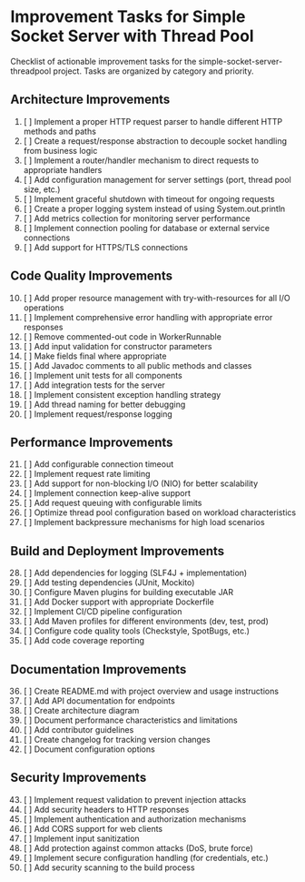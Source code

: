 # Improvement Tasks for Simple Socket Server with Thread Pool

Checklist of actionable improvement tasks for the simple-socket-server-threadpool project. Tasks are organized by category and priority.

## Architecture Improvements

1. [ ] Implement a proper HTTP request parser to handle different HTTP methods and paths
2. [ ] Create a request/response abstraction to decouple socket handling from business logic
3. [ ] Implement a router/handler mechanism to direct requests to appropriate handlers
4. [ ] Add configuration management for server settings (port, thread pool size, etc.)
5. [ ] Implement graceful shutdown with timeout for ongoing requests
6. [ ] Create a proper logging system instead of using System.out.println
7. [ ] Add metrics collection for monitoring server performance
8. [ ] Implement connection pooling for database or external service connections
9. [ ] Add support for HTTPS/TLS connections

## Code Quality Improvements

10. [ ] Add proper resource management with try-with-resources for all I/O operations
11. [ ] Implement comprehensive error handling with appropriate error responses
12. [ ] Remove commented-out code in WorkerRunnable
13. [ ] Add input validation for constructor parameters
14. [ ] Make fields final where appropriate
15. [ ] Add Javadoc comments to all public methods and classes
16. [ ] Implement unit tests for all components
17. [ ] Add integration tests for the server
18. [ ] Implement consistent exception handling strategy
19. [ ] Add thread naming for better debugging
20. [ ] Implement request/response logging

## Performance Improvements

21. [ ] Add configurable connection timeout
22. [ ] Implement request rate limiting
23. [ ] Add support for non-blocking I/O (NIO) for better scalability
24. [ ] Implement connection keep-alive support
25. [ ] Add request queuing with configurable limits
26. [ ] Optimize thread pool configuration based on workload characteristics
27. [ ] Implement backpressure mechanisms for high load scenarios

## Build and Deployment Improvements

28. [ ] Add dependencies for logging (SLF4J + implementation)
29. [ ] Add testing dependencies (JUnit, Mockito)
30. [ ] Configure Maven plugins for building executable JAR
31. [ ] Add Docker support with appropriate Dockerfile
32. [ ] Implement CI/CD pipeline configuration
33. [ ] Add Maven profiles for different environments (dev, test, prod)
34. [ ] Configure code quality tools (Checkstyle, SpotBugs, etc.)
35. [ ] Add code coverage reporting

## Documentation Improvements

36. [ ] Create README.md with project overview and usage instructions
37. [ ] Add API documentation for endpoints
38. [ ] Create architecture diagram
39. [ ] Document performance characteristics and limitations
40. [ ] Add contributor guidelines
41. [ ] Create changelog for tracking version changes
42. [ ] Document configuration options

## Security Improvements

43. [ ] Implement request validation to prevent injection attacks
44. [ ] Add security headers to HTTP responses
45. [ ] Implement authentication and authorization mechanisms
46. [ ] Add CORS support for web clients
47. [ ] Implement input sanitization
48. [ ] Add protection against common attacks (DoS, brute force)
49. [ ] Implement secure configuration handling (for credentials, etc.)
50. [ ] Add security scanning to the build process